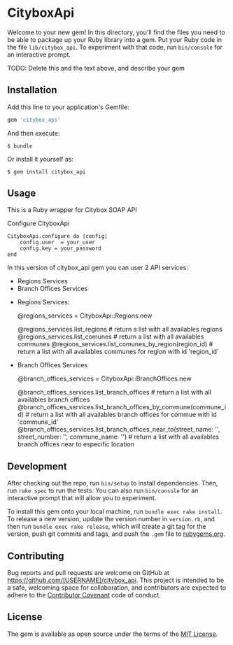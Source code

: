 # CityboxApi

Welcome to your new gem! In this directory, you'll find the files you need to be able to package up your Ruby library into a gem. Put your Ruby code in the file `lib/citybox_api`. To experiment with that code, run `bin/console` for an interactive prompt.

TODO: Delete this and the text above, and describe your gem

## Installation

Add this line to your application's Gemfile:

```ruby
gem 'citybox_api'
```

And then execute:

    $ bundle

Or install it yourself as:

    $ gem install citybox_api

## Usage
This is a Ruby wrapper for Citybox SOAP API

Configure CityboxApi

	CityboxApi.configure do |config|
		config.user  = your_user
		config.key = your_password
	end

In this version of citybox_api gem you can user 2 API services:
* Regions Services
* Branch Offices Services

- Regions Services:

	@regions_services = CityboxApi::Regions.new
	
	@regions_services.list_regions # return a list with all availables regions
	@regions_services.list_comunes # return a list with all availables communes
	@regions_services.list_comunes_by_region(region_id) # return a list with all availables communes for region with id 'region_id'

- Branch Offices Services
	
	@branch_offices_services = CityboxApi::BranchOffices.new
	
	@branch_offices_services.list_branch_offices # return a list with all availables branch offices
	@branch_offices_services.list_branch_offices_by_commune(commune_id) # return a list with all availables branch offices for commue with id 'commune_id'
	@branch_offices_services.list_branch_offices_near_to(street_name: '', street_number: '', commune_name: '') # return a list with all  availables branch offices near to especific location

## Development

After checking out the repo, run `bin/setup` to install dependencies. Then, run `rake spec` to run the tests. You can also run `bin/console` for an interactive prompt that will allow you to experiment.

To install this gem onto your local machine, run `bundle exec rake install`. To release a new version, update the version number in `version.rb`, and then run `bundle exec rake release`, which will create a git tag for the version, push git commits and tags, and push the `.gem` file to [rubygems.org](https://rubygems.org).

## Contributing

Bug reports and pull requests are welcome on GitHub at https://github.com/[USERNAME]/citybox_api. This project is intended to be a safe, welcoming space for collaboration, and contributors are expected to adhere to the [Contributor Covenant](contributor-covenant.org) code of conduct.


## License

The gem is available as open source under the terms of the [MIT License](http://opensource.org/licenses/MIT).


